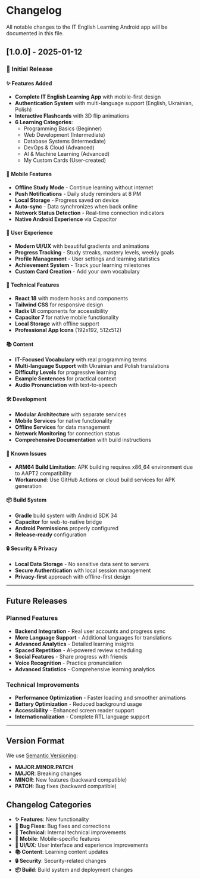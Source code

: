 # Changelog

All notable changes to the IT English Learning Android app will be documented in this file.

## [1.0.0] - 2025-01-12

### 🎉 Initial Release

#### ✨ Features Added
- **Complete IT English Learning App** with mobile-first design
- **Authentication System** with multi-language support (English, Ukrainian, Polish)
- **Interactive Flashcards** with 3D flip animations
- **6 Learning Categories**:
  - Programming Basics (Beginner)
  - Web Development (Intermediate)
  - Database Systems (Intermediate)
  - DevOps & Cloud (Advanced)
  - AI & Machine Learning (Advanced)
  - My Custom Cards (User-created)

#### 📱 Mobile Features
- **Offline Study Mode** - Continue learning without internet
- **Push Notifications** - Daily study reminders at 8 PM
- **Local Storage** - Progress saved on device
- **Auto-sync** - Data synchronizes when back online
- **Network Status Detection** - Real-time connection indicators
- **Native Android Experience** via Capacitor

#### 🎨 User Experience
- **Modern UI/UX** with beautiful gradients and animations
- **Progress Tracking** - Study streaks, mastery levels, weekly goals
- **Profile Management** - User settings and learning statistics
- **Achievement System** - Track your learning milestones
- **Custom Card Creation** - Add your own vocabulary

#### 🔧 Technical Features
- **React 18** with modern hooks and components
- **Tailwind CSS** for responsive design
- **Radix UI** components for accessibility
- **Capacitor 7** for native mobile functionality
- **Local Storage** with offline support
- **Professional App Icons** (192x192, 512x512)

#### 📚 Content
- **IT-Focused Vocabulary** with real programming terms
- **Multi-language Support** with Ukrainian and Polish translations
- **Difficulty Levels** for progressive learning
- **Example Sentences** for practical context
- **Audio Pronunciation** with text-to-speech

#### 🛠️ Development
- **Modular Architecture** with separate services
- **Mobile Services** for native functionality
- **Offline Services** for data management
- **Network Monitoring** for connection status
- **Comprehensive Documentation** with build instructions

#### 🐛 Known Issues
- **ARM64 Build Limitation**: APK building requires x86_64 environment due to AAPT2 compatibility
- **Workaround**: Use GitHub Actions or cloud build services for APK generation

#### 📦 Build System
- **Gradle** build system with Android SDK 34
- **Capacitor** for web-to-native bridge
- **Android Permissions** properly configured
- **Release-ready** configuration

#### 🔒 Security & Privacy
- **Local Data Storage** - No sensitive data sent to servers
- **Secure Authentication** with local session management
- **Privacy-first** approach with offline-first design

---

## Future Releases

### Planned Features
- **Backend Integration** - Real user accounts and progress sync
- **More Language Support** - Additional languages for translations
- **Advanced Analytics** - Detailed learning insights
- **Spaced Repetition** - AI-powered review scheduling
- **Social Features** - Share progress with friends
- **Voice Recognition** - Practice pronunciation
- **Advanced Statistics** - Comprehensive learning analytics

### Technical Improvements
- **Performance Optimization** - Faster loading and smoother animations
- **Battery Optimization** - Reduced background usage
- **Accessibility** - Enhanced screen reader support
- **Internationalization** - Complete RTL language support

---

## Version Format

We use [Semantic Versioning](https://semver.org/):
- **MAJOR.MINOR.PATCH**
- **MAJOR**: Breaking changes
- **MINOR**: New features (backward compatible)
- **PATCH**: Bug fixes (backward compatible)

## Changelog Categories

- **✨ Features**: New functionality
- **🐛 Bug Fixes**: Bug fixes and corrections
- **🔧 Technical**: Internal technical improvements
- **📱 Mobile**: Mobile-specific features
- **🎨 UI/UX**: User interface and experience improvements
- **📚 Content**: Learning content updates
- **🔒 Security**: Security-related changes
- **📦 Build**: Build system and deployment changes